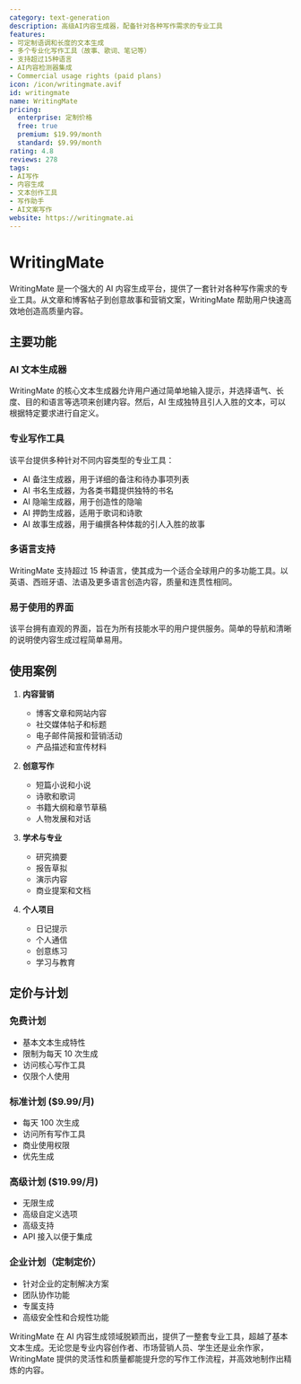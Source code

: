 ```yaml
---
category: text-generation
description: 高级AI内容生成器，配备针对各种写作需求的专业工具
features:
- 可定制语调和长度的文本生成
- 多个专业化写作工具（故事、歌词、笔记等）
- 支持超过15种语言
- AI内容检测器集成
- Commercial usage rights (paid plans)
icon: /icon/writingmate.avif
id: writingmate
name: WritingMate
pricing:
  enterprise: 定制价格
  free: true
  premium: $19.99/month
  standard: $9.99/month
rating: 4.8
reviews: 278
tags:
- AI写作
- 内容生成
- 文本创作工具
- 写作助手
- AI文案写作
website: https://writingmate.ai
---
```

# WritingMate

WritingMate 是一个强大的 AI 内容生成平台，提供了一套针对各种写作需求的专业工具。从文章和博客帖子到创意故事和营销文案，WritingMate 帮助用户快速高效地创造高质量内容。

## 主要功能

### AI 文本生成器
WritingMate 的核心文本生成器允许用户通过简单地输入提示，并选择语气、长度、目的和语言等选项来创建内容。然后，AI 生成独特且引人入胜的文本，可以根据特定要求进行自定义。

### 专业写作工具
该平台提供多种针对不同内容类型的专业工具：
- AI 备注生成器，用于详细的备注和待办事项列表
- AI 书名生成器，为各类书籍提供独特的书名
- AI 隐喻生成器，用于创造性的隐喻
- AI 押韵生成器，适用于歌词和诗歌
- AI 故事生成器，用于编撰各种体裁的引人入胜的故事

### 多语言支持
WritingMate 支持超过 15 种语言，使其成为一个适合全球用户的多功能工具。以英语、西班牙语、法语及更多语言创造内容，质量和连贯性相同。

### 易于使用的界面
该平台拥有直观的界面，旨在为所有技能水平的用户提供服务。简单的导航和清晰的说明使内容生成过程简单易用。

## 使用案例

1. **内容营销**
   - 博客文章和网站内容
   - 社交媒体帖子和标题
   - 电子邮件简报和营销活动
   - 产品描述和宣传材料

2. **创意写作**
   - 短篇小说和小说
   - 诗歌和歌词
   - 书籍大纲和章节草稿
   - 人物发展和对话

3. **学术与专业**
   - 研究摘要
   - 报告草拟
   - 演示内容
   - 商业提案和文档

4. **个人项目**
   - 日记提示
   - 个人通信
   - 创意练习
   - 学习与教育

## 定价与计划

### 免费计划
- 基本文本生成特性
- 限制为每天 10 次生成
- 访问核心写作工具
- 仅限个人使用

### 标准计划 ($9.99/月)
- 每天 100 次生成
- 访问所有写作工具
- 商业使用权限
- 优先生成

### 高级计划 ($19.99/月)
- 无限生成
- 高级自定义选项
- 高级支持
- API 接入以便于集成

### 企业计划（定制定价）
- 针对企业的定制解决方案
- 团队协作功能
- 专属支持
- 高级安全性和合规性功能

WritingMate 在 AI 内容生成领域脱颖而出，提供了一整套专业工具，超越了基本文本生成。无论您是专业内容创作者、市场营销人员、学生还是业余作家，WritingMate 提供的灵活性和质量都能提升您的写作工作流程，并高效地制作出精炼的内容。